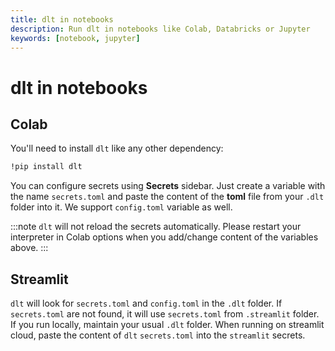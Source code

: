 ```yaml
---
title: dlt in notebooks
description: Run dlt in notebooks like Colab, Databricks or Jupyter
keywords: [notebook, jupyter]
---
```

# dlt in notebooks

## Colab
You'll need to install `dlt` like any other dependency:
```sh
!pip install dlt
```

You can configure secrets using **Secrets** sidebar. Just create a variable with the name `secrets.toml` and paste
the content of the **toml** file from your `.dlt` folder into it. We support `config.toml` variable as well.

:::note
`dlt` will not reload the secrets automatically. Please restart your interpreter in Colab options when you add/change
content of the variables above.
:::

## Streamlit
`dlt` will look for `secrets.toml` and `config.toml` in the `.dlt` folder. If `secrets.toml` are not found, it will use
`secrets.toml` from `.streamlit` folder.
If you run locally, maintain your usual `.dlt` folder. When running on streamlit cloud, paste the content of `dlt`
`secrets.toml` into the `streamlit` secrets.

